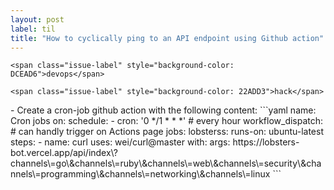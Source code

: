 ```yaml
---
layout: post
label: til
title: "How to cyclically ping to an API endpoint using Github action"
---
```


<p>
  
  	<span class="issue-label" style="background-color: DCEAD6">devops</span>
  
  	<span class="issue-label" style="background-color: 22ADD3">hack</span>
  
</p>
- Create a cron-job github action with the following content:
```yaml
name: Cron jobs
on:
  schedule:
  - cron: '0 */1 * * *' # every hour
  workflow_dispatch: # can handly trigger on Actions page
jobs:
  lobsterss:
    runs-on: ubuntu-latest
    steps:
    - name: curl
      uses: wei/curl@master
      with:
        args: https://lobsters-bot.vercel.app/api/index\?channels\=go\&channels\=ruby\&channels\=web\&channels\=security\&channels\=programming\&channels\=networking\&channels\=linux
```


